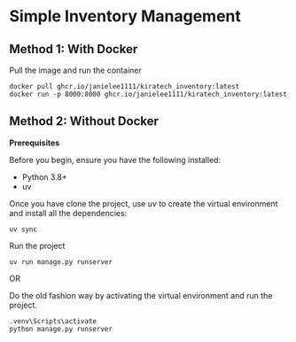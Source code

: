 # Simple Inventory Management

## Method 1: With Docker
Pull the image and run the container
```
docker pull ghcr.io/janielee1111/kiratech_inventory:latest
docker run -p 8000:8000 ghcr.io/janielee1111/kiratech_inventory:latest
```

## Method 2: Without Docker
__Prerequisites__

Before you begin, ensure you have the following installed:

- Python 3.8+ 
- uv

Once you have clone the project, use *uv* to create the virtual environment and install all the dependencies:
```
uv sync
```

Run the project
```
uv run manage.py runserver
```
OR 

Do the old fashion way by activating the virtual environment and run the project.
```
.venv\Scripts\activate
python manage.py runserver
```


